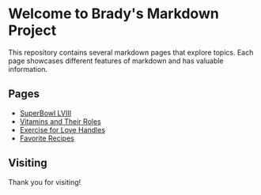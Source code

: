 # Welcome to Brady's Markdown Project

This repository contains several markdown pages that explore topics. Each page showcases different features of markdown and has valuable information.

## Pages

- [SuperBowl LVIII]([page1.md](https://en.wikipedia.org/wiki/Super_Bowl_LVIII))
- [Vitamins and Their Roles](page2.md)
- [Exercise for Love Handles](page3.md)
- [Favorite Recipes](page4.md)

## Visiting

Thank you for visiting!
